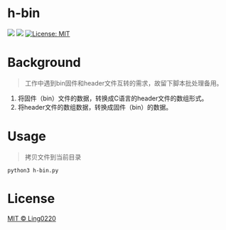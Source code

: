 # h-bin
![](https://img.shields.io/badge/author-Ling0220-brightgreen.svg)  ![](https://img.shields.io/badge/language-python-orange.svg) [![License: MIT](https://img.shields.io/badge/License-MIT-yellow.svg)](LICENSE)

# Background
> 工作中遇到bin固件和header文件互转的需求，故留下脚本批处理备用。
1. 将固件（bin）文件的数据，转换成C语言的header文件的数组形式。
2. 将header文件的数组数据，转换成固件（bin）的数据。

# Usage
> 拷贝文件到当前目录
``` shell
python3 h-bin.py
```

# License
[MIT © Ling0220](./LICENSE)